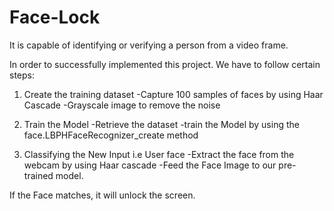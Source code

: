 # Face-Lock

 It is capable of identifying or verifying a person from a video frame.

In order to successfully implemented this project. We have to follow certain steps:

1. Create the training dataset
-Capture 100 samples of faces by using Haar Cascade
-Grayscale image to remove the noise

2. Train the Model
-Retrieve the dataset
-train the Model by using the face.LBPHFaceRecognizer_create method

3. Classifying the New Input i.e User face
-Extract the face from the webcam by using Haar cascade
-Feed the Face Image to our pre-trained model. 

If the Face matches, it will unlock the screen.
